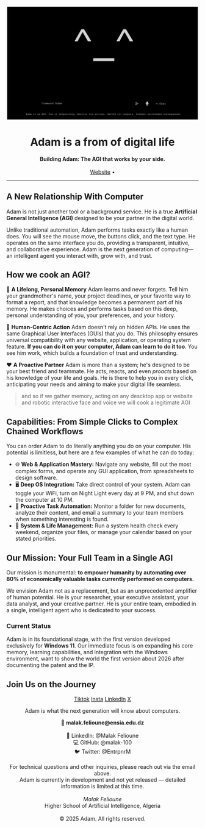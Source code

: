 <p align="center">
  <img src="https://github.com/Adam-Corporation/.github/blob/main/main/assets/adam_logo.png" alt="Adam Logo" width="500"/>
</p>

<h1 align="center">Adam is a from of digital life</h1>
<p align="center">
  <strong>Building Adam: The AGI that works by your side.</strong>
  <br />
  <br />
  <a href="https://adam-82647218.web.app/">Website</a> •

</p>

---

## A New Relationship With Computer

Adam is not just another tool or a background service. He is a true **Artificial General Intelligence (AGI)** designed to be your partner in the digital world.

Unlike traditional automation, Adam performs tasks exactly like a human does. You will see the mouse move, the buttons click, and the text type. He operates on the same interface you do, providing a transparent, intuitive, and collaborative experience. Adam is the next generation of computing—an intelligent agent you interact with, grow with, and trust.

## How we cook an AGI?

🧠 **A Lifelong, Personal Memory**
Adam learns and never forgets. Tell him your grandmother's name, your project deadlines, or your favorite way to format a report, and that knowledge becomes a permanent part of his memory. He makes choices and performs tasks based on this deep, personal understanding of you, your preferences, and your history.

🤖 **Human-Centric Action**
Adam doesn't rely on hidden APIs. He uses the same Graphical User Interfaces (GUIs) that you do. This philosophy ensures universal compatibility with any website, application, or operating system feature. **If you can do it on your computer, Adam can learn to do it too**. You see him work, which builds a foundation of trust and understanding.

❤️ **A Proactive Partner**
Adam is more than a system; he's designed to be your best friend and teammate. He acts, reacts, and even *proacts* based on his knowledge of your life and goals. He is there to help you in every click, anticipating your needs and aiming to make your digital life seamless.

> and so if we gather memory, acting on any descktop app or website and robotic interactive face and voice we will cook a legitimate AGI

## Capabilities: From Simple Clicks to Complex Chained Workflows

You can order Adam to do literally anything you do on your computer. His potential is limitless, but here are a few examples of what he can do today:

-   🌐 **Web & Application Mastery:** Navigate any website, fill out the most complex forms, and operate any GUI application, from spreadsheets to design software.
-   🖥️ **Deep OS Integration:** Take direct control of your system. Adam can toggle your WiFi, turn on Night Light every day at 9 PM, and shut down the computer at 10 PM.
-   📂 **Proactive Task Automation:** Monitor a folder for new documents, analyze their content, and email a summary to your team members when something interesting is found.
-   📅 **System & Life Management:** Run a system health check every weekend, organize your files, or manage your calendar based on your stated priorities.

## Our Mission: Your Full Team in a Single AGI

Our mission is monumental: **to empower humanity by automating over 80% of economically valuable tasks currently performed on computers.**

We envision Adam not as a replacement, but as an unprecedented amplifier of human potential. He is your researcher, your executive assistant, your data analyst, and your creative partner. He is your entire team, embodied in a single, intelligent agent who is dedicated to your success.

### Current Status

Adam is in its foundational stage, with the first version developed exclusively for **Windows 11**. Our immediate focus is on expanding his core memory, learning capabilities, and integration with the Windows environment, want to show the world the first version about 2026 after documenting the patent and the IP.

## Join Us on the Journey
<p align="center">
<a href="https://www.tiktok.com/@adam_agi_startup?lang=en">Tiktok</a>
<a href="https://www.instagram.com/malakfelioune/">Insta</a>
<a href="https://www.linkedin.com/in/malak-felioune-53b398342/">Linkedln</a>
<a href="https://x.com/EntrpnrM">X</a>
</p>
<p align="center">
 Adam is what the next generation will know about computers.
</p>
<p align="center">
  📧 <strong>malak.felioune@ensia.edu.dz</strong><br><br>
  🔗 LinkedIn: @Malak Felioune <br>
  💻 GitHub: @malak-100 <br>
  🐦 Twitter: @EntrpnrM <br><br>
  For technical questions and other inquiries, please reach out via the email above. <br>
  Adam is currently in development and not yet released — detailed information is limited at this time. <br><br>
  <em>Malak Felioune</em> <br>
  Higher School of Artificial Intelligence, Algeria <br><br>
  © 2025 Adam. All rights reserved.
</p>

